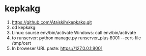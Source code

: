 # kepkakg
1. https://github.com/Ataiskih/kepkakg.git
2. cd kepkakg
3. Linux: sourse env/bin/activate 
   Windows: call env/bin/activate 
4. to runserver: python manage.py runserver_plus 8001 --cert-file /tmp/cert
5. In broweser URL paste: https://127.0.0.1:8001

